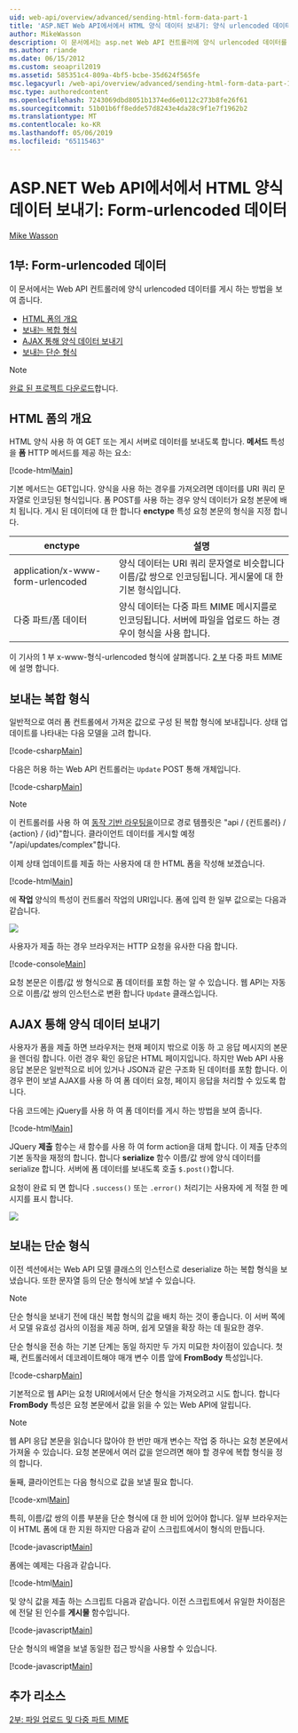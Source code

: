 ```yaml
---
uid: web-api/overview/advanced/sending-html-form-data-part-1
title: 'ASP.NET Web API에서에서 HTML 양식 데이터 보내기: 양식 urlencoded 데이터-ASP.NET 4.x'
author: MikeWasson
description: 이 문서에서는 asp.net Web API 컨트롤러에 양식 urlencoded 데이터를 게시 하는 방법을 보여 줍니다. 4.x
ms.author: riande
ms.date: 06/15/2012
ms.custom: seoapril2019
ms.assetid: 585351c4-809a-4bf5-bcbe-35d624f565fe
msc.legacyurl: /web-api/overview/advanced/sending-html-form-data-part-1
msc.type: authoredcontent
ms.openlocfilehash: 7243069dbd8051b1374ed6e0112c273b8fe26f61
ms.sourcegitcommit: 51b01b6ff8edde57d8243e4da28c9f1e7f1962b2
ms.translationtype: MT
ms.contentlocale: ko-KR
ms.lasthandoff: 05/06/2019
ms.locfileid: "65115463"
---
```

# <a name="sending-html-form-data-in-aspnet-web-api-form-urlencoded-data"></a>ASP.NET Web API에서에서 HTML 양식 데이터 보내기: Form-urlencoded 데이터

[Mike Wasson](https://github.com/MikeWasson)

## <a name="part-1-form-urlencoded-data"></a>1부: Form-urlencoded 데이터

이 문서에서는 Web API 컨트롤러에 양식 urlencoded 데이터를 게시 하는 방법을 보여 줍니다.

- [HTML 폼의 개요](#overview_of_html_forms)
- [보내는 복합 형식](#sending_complex_types)
- [AJAX 통해 양식 데이터 보내기](#sending_form_data_via_ajax)
- [보내는 단순 형식](#sending_simple_types)

> [!NOTE]
> [완료 된 프로젝트 다운로드](https://code.msdn.microsoft.com/ASPNET-Web-API-Sending-a6f9d007)합니다.

<a id="overview_of_html_forms"></a>
## <a name="overview-of-html-forms"></a>HTML 폼의 개요

HTML 양식 사용 하 여 GET 또는 게시 서버로 데이터를 보내도록 합니다. **메서드** 특성을 **폼** HTTP 메서드를 제공 하는 요소:

[!code-html[Main](sending-html-form-data-part-1/samples/sample1.html)]

기본 메서드는 GET입니다. 양식을 사용 하는 경우를 가져오려면 데이터를 URI 쿼리 문자열로 인코딩된 형식입니다. 폼 POST를 사용 하는 경우 양식 데이터가 요청 본문에 배치 됩니다. 게시 된 데이터에 대 한 합니다 **enctype** 특성 요청 본문의 형식을 지정 합니다.

| enctype | 설명 |
| --- | --- |
| application/x-www-form-urlencoded | 양식 데이터는 URI 쿼리 문자열로 비슷합니다 이름/값 쌍으로 인코딩됩니다. 게시물에 대 한 기본 형식입니다. |
| 다중 파트/폼 데이터 | 양식 데이터는 다중 파트 MIME 메시지를로 인코딩됩니다. 서버에 파일을 업로드 하는 경우이 형식을 사용 합니다. |

이 기사의 1 부 x-www-형식-urlencoded 형식에 살펴봅니다. [2 부](sending-html-form-data-part-2.md) 다중 파트 MIME에 설명 합니다.

<a id="sending_complex_types"></a>
## <a name="sending-complex-types"></a>보내는 복합 형식

일반적으로 여러 폼 컨트롤에서 가져온 값으로 구성 된 복합 형식에 보내집니다. 상태 업데이트를 나타내는 다음 모델을 고려 합니다.

[!code-csharp[Main](sending-html-form-data-part-1/samples/sample2.cs)]

다음은 허용 하는 Web API 컨트롤러는 `Update` POST 통해 개체입니다.

[!code-csharp[Main](sending-html-form-data-part-1/samples/sample3.cs)]

> [!NOTE]
> 이 컨트롤러를 사용 하 여 [동작 기반 라우팅을](../web-api-routing-and-actions/routing-in-aspnet-web-api.md#routing_by_action_name)이므로 경로 템플릿은 &quot;api / {컨트롤러} / {action} / {id}&quot;합니다. 클라이언트 데이터를 게시할 예정 &quot;/api/updates/complex&quot;합니다.

이제 상태 업데이트를 제출 하는 사용자에 대 한 HTML 폼을 작성해 보겠습니다.

[!code-html[Main](sending-html-form-data-part-1/samples/sample4.html)]

에 **작업** 양식의 특성이 컨트롤러 작업의 URI입니다. 폼에 입력 한 일부 값으로는 다음과 같습니다.

![](sending-html-form-data-part-1/_static/image1.png)

사용자가 제출 하는 경우 브라우저는 HTTP 요청을 유사한 다음 합니다.

[!code-console[Main](sending-html-form-data-part-1/samples/sample5.cmd)]

요청 본문은 이름/값 쌍 형식으로 폼 데이터를 포함 하는 알 수 있습니다. 웹 API는 자동으로 이름/값 쌍의 인스턴스로 변환 합니다 `Update` 클래스입니다.

<a id="sending_form_data_via_ajax"></a>
## <a name="sending-form-data-via-ajax"></a>AJAX 통해 양식 데이터 보내기

사용자가 폼을 제출 하면 브라우저는 현재 페이지 밖으로 이동 하 고 응답 메시지의 본문을 렌더링 합니다. 이런 경우 확인 응답은 HTML 페이지입니다. 하지만 Web API 사용 응답 본문은 일반적으로 비어 있거나 JSON과 같은 구조화 된 데이터를 포함 합니다. 이 경우 편이 보낼 AJAX를 사용 하 여 폼 데이터 요청, 페이지 응답을 처리할 수 있도록 합니다.

다음 코드에는 jQuery를 사용 하 여 폼 데이터를 게시 하는 방법을 보여 줍니다.

[!code-html[Main](sending-html-form-data-part-1/samples/sample6.html)]

JQuery **제출** 함수는 새 함수를 사용 하 여 form action을 대체 합니다. 이 제출 단추의 기본 동작을 재정의 합니다. 합니다 **serialize** 함수 이름/값 쌍에 양식 데이터를 serialize 합니다. 서버에 폼 데이터를 보내도록 호출 `$.post()`합니다.

요청이 완료 되 면 합니다 `.success()` 또는 `.error()` 처리기는 사용자에 게 적절 한 메시지를 표시 합니다.

![](sending-html-form-data-part-1/_static/image2.png)

<a id="sending_simple_types"></a>
## <a name="sending-simple-types"></a>보내는 단순 형식

이전 섹션에서는 Web API 모델 클래스의 인스턴스로 deserialize 하는 복합 형식을 보냈습니다. 또한 문자열 등의 단순 형식에 보낼 수 있습니다.

> [!NOTE]
> 단순 형식을 보내기 전에 대신 복합 형식의 값을 배치 하는 것이 좋습니다. 이 서버 쪽에서 모델 유효성 검사의 이점을 제공 하며, 쉽게 모델을 확장 하는 데 필요한 경우.

단순 형식을 전송 하는 기본 단계는 동일 하지만 두 가지 미묘한 차이점이 있습니다. 첫째, 컨트롤러에서 데코레이트해야 매개 변수 이름 앞에 **FromBody** 특성입니다.

[!code-csharp[Main](sending-html-form-data-part-1/samples/sample7.cs?highlight=3)]

기본적으로 웹 API는 요청 URI에서에서 단순 형식을 가져오려고 시도 합니다. 합니다 **FromBody** 특성은 요청 본문에서 값을 읽을 수 있는 Web API에 알립니다.

> [!NOTE]
> 웹 API 응답 본문을 읽습니다 많아야 한 번만 매개 변수는 작업 중 하나는 요청 본문에서 가져올 수 있습니다. 요청 본문에서 여러 값을 얻으려면 해야 할 경우에 복합 형식을 정의 합니다.

둘째, 클라이언트는 다음 형식으로 값을 보낼 필요 합니다.

[!code-xml[Main](sending-html-form-data-part-1/samples/sample8.xml)]

특히, 이름/값 쌍의 이름 부분을 단순 형식에 대 한 비어 있어야 합니다. 일부 브라우저는이 HTML 폼에 대 한 지원 하지만 다음과 같이 스크립트에서이 형식의 만듭니다.

[!code-javascript[Main](sending-html-form-data-part-1/samples/sample9.js)]

폼에는 예제는 다음과 같습니다.

[!code-html[Main](sending-html-form-data-part-1/samples/sample10.html)]

및 양식 값을 제출 하는 스크립트 다음과 같습니다. 이전 스크립트에서 유일한 차이점은에 전달 된 인수를 **게시물** 함수입니다.

[!code-javascript[Main](sending-html-form-data-part-1/samples/sample11.js?highlight=2)]

단순 형식의 배열을 보낼 동일한 접근 방식을 사용할 수 있습니다.

[!code-javascript[Main](sending-html-form-data-part-1/samples/sample12.js)]

## <a name="additional-resources"></a>추가 리소스

[2부: 파일 업로드 및 다중 파트 MIME](sending-html-form-data-part-2.md)
